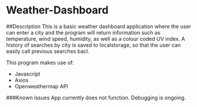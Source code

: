 # Weather-Dashboard

##Description
This is a basic weather dashboard application where the user can enter a city and the program will return information such as temperature, wind speed,
humidity, as well as a colour coded UV index. A history of searches by city is saved to localstorage, so that the user can easily call previous searches bacl.

This program makes use of:
- Javascript
- Axios
- Openweathermap API

###Known issues
App currently does not function. Debugging is ongoing.
